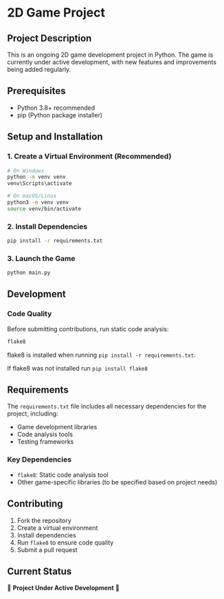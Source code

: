 # 2D Game Project

## Project Description
This is an ongoing 2D game development project in Python. The game is currently under active development, with new features and improvements being added regularly.

## Prerequisites
- Python 3.8+ recommended
- pip (Python package installer)

## Setup and Installation

### 1. Create a Virtual Environment (Recommended)
```bash
# On Windows
python -m venv venv
venv\Scripts\activate

# On macOS/Linux
python3 -m venv venv
source venv/bin/activate
```

### 2. Install Dependencies
```bash
pip install -r requirements.txt
```

### 3. Launch the Game
```bash
python main.py
```

## Development

### Code Quality
Before submitting contributions, run static code analysis:
```bash
flake8
```
flake8 is installed when running ```pip install -r requirements.txt```.

If flake8 was not installed run ```pip install flake8```

## Requirements
The `requirements.txt` file includes all necessary dependencies for the project, including:
- Game development libraries
- Code analysis tools
- Testing frameworks

### Key Dependencies
- `flake8`: Static code analysis tool
- Other game-specific libraries (to be specified based on project needs)

## Contributing
1. Fork the repository
2. Create a virtual environment
3. Install dependencies
4. Run `flake8` to ensure code quality
5. Submit a pull request

## Current Status
:construction: **Project Under Active Development** :construction:
